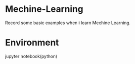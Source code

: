 # Mechine-Learning
Record some basic examples when i learn Mechine Learning.
# Environment
jupyter notebook(python)


